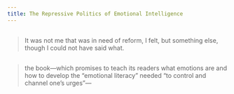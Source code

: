```yaml
---
title: The Repressive Politics of Emotional Intelligence
---
```


##
> It was not me that was in need of reform, I felt, but something else, though I could not have said what.
## 
> the book—which promises to teach its readers what emotions are and how to develop the “emotional literacy” needed “to control and channel one’s urges”—
